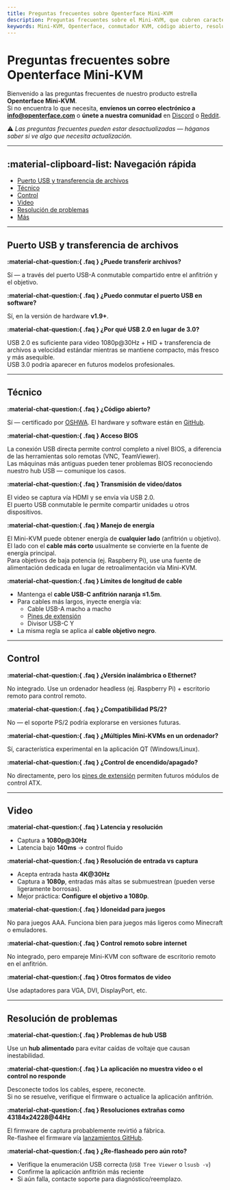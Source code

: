 ```yaml
---
title: Preguntas frecuentes sobre Openterface Mini-KVM
description: Preguntas frecuentes sobre el Mini-KVM, que cubren características, compatibilidad, resolución de problemas y planes futuros.
keywords: Mini-KVM, Openterface, conmutador KVM, código abierto, resolución de problemas, captura de video, USB, compatibilidad
---
```


# Preguntas frecuentes sobre Openterface Mini-KVM

Bienvenido a las preguntas frecuentes de nuestro producto estrella **Openterface Mini-KVM**.  
Si no encuentra lo que necesita, **envíenos un correo electrónico a [info@openterface.com](mailto:info@openterface.com)** o **únete a nuestra comunidad** en [Discord](/discord) o [Reddit](/reddit).

⚠️ _Las preguntas frecuentes pueden estar desactualizadas — háganos saber si ve algo que necesita actualización._

---

## :material-clipboard-list: Navegación rápida

-   [Puerto USB y transferencia de archivos](#puerto-usb-y-transferencia-de-archivos)
-   [Técnico](#técnico)
-   [Control](#control)
-   [Video](#video)
-   [Resolución de problemas](#resolución-de-problemas)
-   [Más](#más)

---

## Puerto USB y transferencia de archivos

**:material-chat-question:{ .faq } ¿Puede transferir archivos?**

Sí — a través del puerto USB-A conmutable compartido entre el anfitrión y el objetivo.

**:material-chat-question:{ .faq } ¿Puedo conmutar el puerto USB en software?**

Sí, en la versión de hardware **v1.9+**.

**:material-chat-question:{ .faq } ¿Por qué USB 2.0 en lugar de 3.0?**

USB 2.0 es suficiente para video 1080p@30Hz + HID + transferencia de archivos a velocidad estándar mientras se mantiene compacto, más fresco y más asequible.  
USB 3.0 podría aparecer en futuros modelos profesionales.

---

## Técnico

**:material-chat-question:{ .faq } ¿Código abierto?**

Sí — certificado por [OSHWA](https://certification.oshwa.org/cn000015.html). El hardware y software están en [GitHub](/contributing/).

**:material-chat-question:{ .faq } Acceso BIOS**

La conexión USB directa permite control completo a nivel BIOS, a diferencia de las herramientas solo remotas (VNC, TeamViewer).  
Las máquinas más antiguas pueden tener problemas BIOS reconociendo nuestro hub USB — comunique los casos.

**:material-chat-question:{ .faq } Transmisión de video/datos**

El video se captura vía HDMI y se envía vía USB 2.0.  
El puerto USB conmutable le permite compartir unidades u otros dispositivos.

**:material-chat-question:{ .faq } Manejo de energía**

El Mini-KVM puede obtener energía de **cualquier lado** (anfitrión u objetivo). El lado con el **cable más corto** usualmente se convierte en la fuente de energía principal.  
Para objetivos de baja potencia (ej. Raspberry Pi), use una fuente de alimentación dedicada en lugar de retroalimentación vía Mini-KVM.

**:material-chat-question:{ .faq } Límites de longitud de cable**

-   Mantenga el **cable USB-C anfitrión naranja ≤1.5m**.
-   Para cables más largos, inyecte energía vía:
    -   Cable USB-A macho a macho
    -   [Pines de extensión](/product/minikvm/extension-pins/)
    -   Divisor USB-C Y
-   La misma regla se aplica al **cable objetivo negro**.

---

## Control

**:material-chat-question:{ .faq } ¿Versión inalámbrica o Ethernet?**

No integrado. Use un ordenador headless (ej. Raspberry Pi) + escritorio remoto para control remoto.

**:material-chat-question:{ .faq } ¿Compatibilidad PS/2?**

No — el soporte PS/2 podría explorarse en versiones futuras.

**:material-chat-question:{ .faq } ¿Múltiples Mini-KVMs en un ordenador?**

Sí, característica experimental en la aplicación QT (Windows/Linux).

**:material-chat-question:{ .faq } ¿Control de encendido/apagado?**

No directamente, pero los [pines de extensión](/product/minikvm/extension-pins/) permiten futuros módulos de control ATX.

---

## Video

**:material-chat-question:{ .faq } Latencia y resolución**

-   Captura a **1080p@30Hz**
-   Latencia bajo **140ms** → control fluido

**:material-chat-question:{ .faq } Resolución de entrada vs captura**

-   Acepta entrada hasta **4K@30Hz**
-   Captura a **1080p**, entradas más altas se submuestrean (pueden verse ligeramente borrosas).
-   Mejor práctica: **Configure el objetivo a 1080p**.

**:material-chat-question:{ .faq } Idoneidad para juegos**

No para juegos AAA. Funciona bien para juegos más ligeros como Minecraft o emuladores.

**:material-chat-question:{ .faq } Control remoto sobre internet**

No integrado, pero empareje Mini-KVM con software de escritorio remoto en el anfitrión.

**:material-chat-question:{ .faq } Otros formatos de video**

Use adaptadores para VGA, DVI, DisplayPort, etc.

---

## Resolución de problemas

**:material-chat-question:{ .faq } Problemas de hub USB**

Use un **hub alimentado** para evitar caídas de voltaje que causan inestabilidad.

**:material-chat-question:{ .faq } La aplicación no muestra video o el control no responde**

Desconecte todos los cables, espere, reconecte.  
Si no se resuelve, verifique el firmware o actualice la aplicación anfitrión.

**:material-chat-question:{ .faq } Resoluciones extrañas como 43184x24228@44Hz**

El firmware de captura probablemente revirtió a fábrica.  
Re-flashee el firmware vía [lanzamientos GitHub](https://github.com/TechxArtisanStudio/Openterface_QT/releases).

**:material-chat-question:{ .faq } ¿Re-flasheado pero aún roto?**

-   Verifique la enumeración USB correcta (`USB Tree Viewer` o `lsusb -v`)
-   Confirme la aplicación anfitrión más reciente
-   Si aún falla, contacte soporte para diagnóstico/reemplazo.

